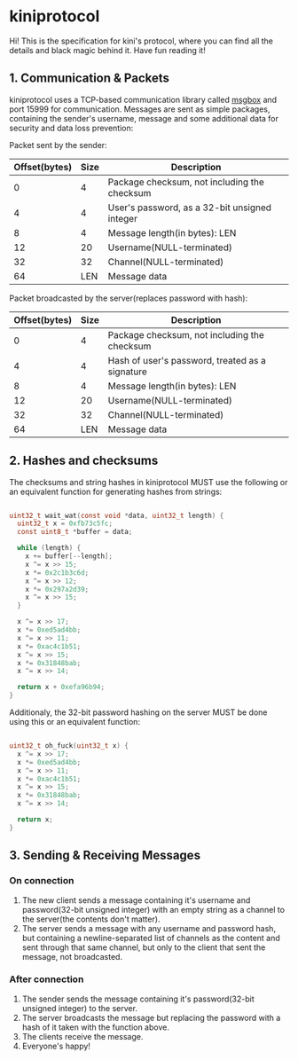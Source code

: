 # kiniprotocol

Hi! This is the specification for kini's protocol, where you can find all the details and black magic behind it. Have fun reading it!

## 1. Communication & Packets

kiniprotocol uses a TCP-based communication library called [msgbox](https://github.com/tylerneylon/msgbox) and port 15999 for communication. Messages are sent as simple packages, containing the sender's username, message and some additional data for security and data loss prevention:

Packet sent by the sender:

| Offset(bytes) | Size | Description                                             |
|---------------|------|---------------------------------------------------------|
| 0             | 4    | Package checksum, not including the checksum            |
| 4             | 4    | User's password, as a 32-bit unsigned integer           |
| 8             | 4    | Message length(in bytes): LEN                           |
| 12            | 20   | Username(NULL-terminated)                               |
| 32            | 32   | Channel(NULL-terminated)                                |
| 64            | LEN  | Message data                                            |

Packet broadcasted by the server(replaces password with hash):

| Offset(bytes) | Size | Description                                             |
|---------------|------|---------------------------------------------------------|
| 0             | 4    | Package checksum, not including the checksum            |
| 4             | 4    | Hash of user's password, treated as a signature         |
| 8             | 4    | Message length(in bytes): LEN                           |
| 12            | 20   | Username(NULL-terminated)                               |
| 32            | 32   | Channel(NULL-terminated)                                |
| 64            | LEN  | Message data                                            |

## 2. Hashes and checksums

The checksums and string hashes in kiniprotocol MUST use the following or an equivalent function for generating hashes from strings:

```c

uint32_t wait_wat(const void *data, uint32_t length) {
  uint32_t x = 0xfb73c5fc;
  const uint8_t *buffer = data;

  while (length) {
    x += buffer[--length];
    x ^= x >> 15;
    x *= 0x2c1b3c6d;
    x ^= x >> 12;
    x *= 0x297a2d39;
    x ^= x >> 15;
  }

  x ^= x >> 17;
  x *= 0xed5ad4bb;
  x ^= x >> 11;
  x *= 0xac4c1b51;
  x ^= x >> 15;
  x *= 0x31848bab;
  x ^= x >> 14;

  return x + 0xefa96b94;
}

```

Additionaly, the 32-bit password hashing on the server MUST be done using this or an equivalent function:

```c

uint32_t oh_fuck(uint32_t x) {
  x ^= x >> 17;
  x *= 0xed5ad4bb;
  x ^= x >> 11;
  x *= 0xac4c1b51;
  x ^= x >> 15;
  x *= 0x31848bab;
  x ^= x >> 14;

  return x;
}

```

## 3. Sending & Receiving Messages

### On connection

1. The new client sends a message containing it's username and password(32-bit unsigned integer) with an empty string as a channel to the server(the contents don't matter).
2. The server sends a message with any username and password hash, but containing a newline-separated list of channels as the content and sent through that same channel, but only to the client that sent the message, not broadcasted.

### After connection

1. The sender sends the message containing it's password(32-bit unsigned integer) to the server.
2. The server broadcasts the message but replacing the password with a hash of it taken with the function above.
3. The clients receive the message.
4. Everyone's happy!

